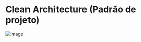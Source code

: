 # Clean Architecture (Padrão de projeto)

![image](https://user-images.githubusercontent.com/99044436/210291572-25cda50d-ec9e-4ba1-9748-155f4b935255.png)
